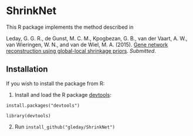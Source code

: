 # ShrinkNet

This R package implements the method described in

Leday, G. G. R., de Gunst, M. C. M., Kpogbezan, G. B., van der Vaart, A. W., van Wieringen, W. N., and van de Wiel, M. A. (2015).
[Gene network reconstruction using global-local shrinkage priors](http://arxiv.org/abs/1510.03771). *Submitted*.

## Installation

If you wish to install the package from R:

1. Install and load the R package [devtools](https://cran.r-project.org/web/packages/devtools/index.html):

`install.packages("devtools")`

`library(devtools)`

2. Run
`install_github("gleday/ShrinkNet")`

